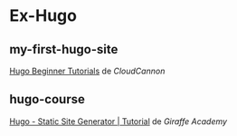 # Ex-Hugo

## my-first-hugo-site

[Hugo Beginner Tutorials](https://www.youtube.com/playlist?list=PLrxYIq_0LFJfimciGTP5bQhYSEu5EdAuA) de *CloudCannon*

## hugo-course

[Hugo - Static Site Generator | Tutorial](https://www.youtube.com/playlist?list=PLLAZ4kZ9dFpOnyRlyS-liKL5ReHDcj4G3) de *Giraffe Academy*